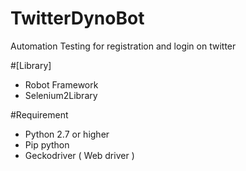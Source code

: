 # TwitterDynoBot

Automation Testing for registration and login on twitter 

#[Library]

- Robot Framework 
- Selenium2Library 

#Requirement 

- Python 2.7 or higher 
- Pip python 
- Geckodriver ( Web driver )

